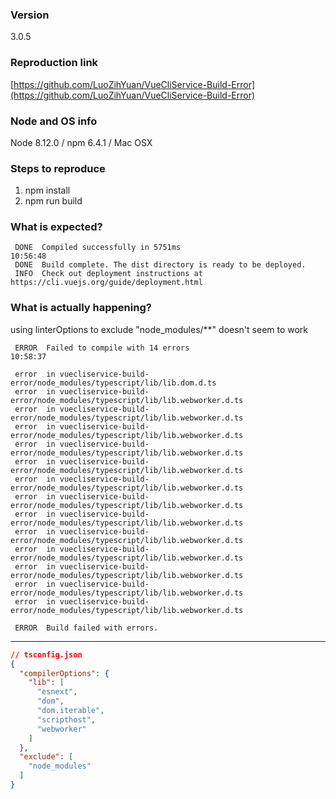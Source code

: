 ### Version
3.0.5

### Reproduction link
[https://github.com/LuoZihYuan/VueCliService-Build-Error](https://github.com/LuoZihYuan/VueCliService-Build-Error)



### Node and OS info
Node 8.12.0 / npm 6.4.1 / Mac OSX

### Steps to reproduce
1. npm install
2. npm run build

### What is expected?
```
 DONE  Compiled successfully in 5751ms                                                                                               10:56:48
 DONE  Build complete. The dist directory is ready to be deployed.
 INFO  Check out deployment instructions at https://cli.vuejs.org/guide/deployment.html
```

### What is actually happening?
using linterOptions to exclude "node_modules/**" doesn't seem to work

```
 ERROR  Failed to compile with 14 errors                                                                                             10:58:37

 error  in vuecliservice-build-error/node_modules/typescript/lib/lib.dom.d.ts
 error  in vuecliservice-build-error/node_modules/typescript/lib/lib.webworker.d.ts
 error  in vuecliservice-build-error/node_modules/typescript/lib/lib.webworker.d.ts
 error  in vuecliservice-build-error/node_modules/typescript/lib/lib.webworker.d.ts
 error  in vuecliservice-build-error/node_modules/typescript/lib/lib.webworker.d.ts
 error  in vuecliservice-build-error/node_modules/typescript/lib/lib.webworker.d.ts
 error  in vuecliservice-build-error/node_modules/typescript/lib/lib.webworker.d.ts
 error  in vuecliservice-build-error/node_modules/typescript/lib/lib.webworker.d.ts
 error  in vuecliservice-build-error/node_modules/typescript/lib/lib.webworker.d.ts
 error  in vuecliservice-build-error/node_modules/typescript/lib/lib.webworker.d.ts
 error  in vuecliservice-build-error/node_modules/typescript/lib/lib.webworker.d.ts
 error  in vuecliservice-build-error/node_modules/typescript/lib/lib.webworker.d.ts
 error  in vuecliservice-build-error/node_modules/typescript/lib/lib.webworker.d.ts
 error  in vuecliservice-build-error/node_modules/typescript/lib/lib.webworker.d.ts

 ERROR  Build failed with errors.
```

---
``` json
// tsconfig.json
{
  "compilerOptions": {
    "lib": [
      "esnext",
      "dom",
      "dom.iterable",
      "scripthost",
      "webworker"
    ]
  },
  "exclude": [
    "node_modules"
  ]
}
```

<!-- generated by vue-issues. DO NOT REMOVE -->
